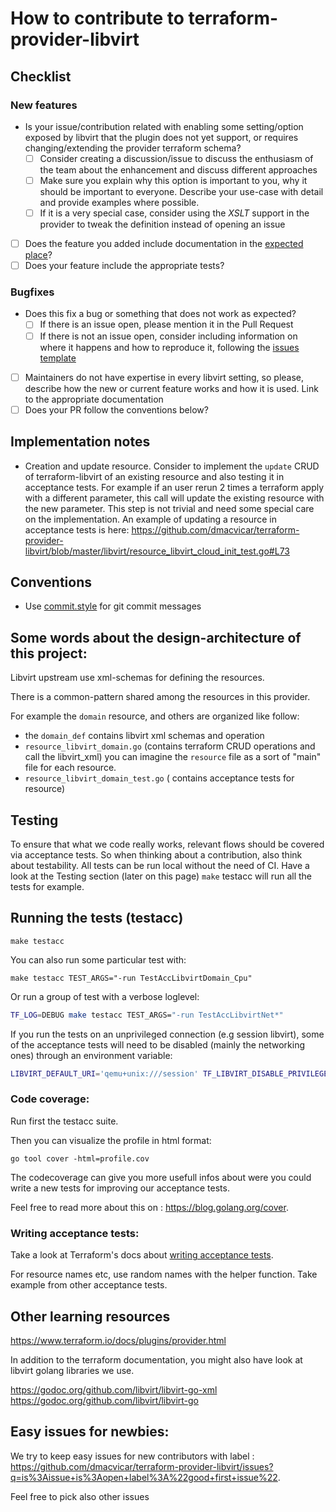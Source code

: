 # How to contribute to terraform-provider-libvirt

## Checklist

### New features

  - Is your issue/contribution related with enabling some setting/option exposed by libvirt that the plugin does not yet support, or requires changing/extending the provider terraform schema?
    - [ ] Consider creating a discussion/issue to discuss the enthusiasm of the team about the enhancement and discuss different approaches
    - [ ] Make sure you explain why this option is important to you, why it should be important to everyone. Describe your use-case with detail and provide examples where possible.
    - [ ] If it is a very special case, consider using the _XSLT_ support in the provider to tweak the definition instead of opening an issue
  - [ ] Does the feature you added include documentation in the [expected place](https://github.com/dmacvicar/terraform-provider-libvirt/tree/master/website/docs)?
  - [ ] Does your feature include the appropriate tests?

### Bugfixes

- Does this fix a bug or something that does not work as expected?
  - [ ] If there is an issue open, please mention it in the Pull Request
  - [ ] If there is not an issue open, consider including information on where it happens and how to reproduce it, following the [issues template](ISSUE_TEMPLATE.md)
- [ ] Maintainers do not have expertise in every libvirt setting, so please, describe how the new or current feature works and how it is used. Link to the appropriate documentation
- [ ] Does your PR follow the conventions below?

## Implementation notes

- Creation and update resource. Consider to implement the `update` CRUD of terraform-libvirt  of an existing resource and also testing it in acceptance tests.
For example if an user rerun 2 times a terraform apply with a different parameter, this call will update the existing resource with the new parameter.
This step is not trivial and need some special care on the implementation. 
An example of updating a resource in acceptance tests is here: https://github.com/dmacvicar/terraform-provider-libvirt/blob/master/libvirt/resource_libvirt_cloud_init_test.go#L73

## Conventions

* Use [commit.style](https://commit.style/) for git commit messages

## Some words about the design-architecture of this project:

Libvirt upstream use xml-schemas for defining the resources.

There is a common-pattern shared among the resources in this provider.

For example the `domain` resource, and others are organized like follow:

-  the `domain_def` contains libvirt xml schemas and operation
- `resource_libvirt_domain.go` (contains terraform CRUD operations and call the libvirt_xml)
   you can imagine the `resource` file as a sort of "main" file for each resource.
- `resource_libvirt_domain_test.go` ( contains acceptance tests for resource)

## Testing

To ensure that what we code really works, relevant flows should be covered via acceptance tests.
So when thinking about a contribution, also think about testability. All tests can be run local without the need of CI. Have a look at the Testing section (later on this page)
`make` testacc will run all the tests for example.

## Running the tests (testacc)

```
make testacc
```

You can also run some particular test with:

```
make testacc TEST_ARGS="-run TestAccLibvirtDomain_Cpu"
```

Or run a group of test with a verbose loglevel:

```bash
TF_LOG=DEBUG make testacc TEST_ARGS="-run TestAccLibvirtNet*"
```

If you run the tests on an unprivileged connection (e.g session libvirt), some of the acceptance tests will need to be disabled (mainly the networking ones) through an environment
variable:

```bash
LIBVIRT_DEFAULT_URI='qemu+unix:///session' TF_LIBVIRT_DISABLE_PRIVILEGED_TESTS=1 make testacc
```

### Code coverage:

Run first the testacc suite.

Then you can visualize the profile in html format:

```golang
go tool cover -html=profile.cov
```

The codecoverage can give you more usefull infos about were you could write a new tests for improving our acceptance tests.

Feel free to read more about this on : https://blog.golang.org/cover.

### Writing acceptance tests:

Take a look at Terraform's docs about [writing acceptance tests](https://github.com/hashicorp/terraform/blob/master/.github/CONTRIBUTING.md#writing-an-acceptance-test).

For resource names etc, use random names with the helper function. Take example from other acceptance tests.

## Other learning resources

https://www.terraform.io/docs/plugins/provider.html

In addition to the terraform documentation, you might also have look at libvirt golang libraries we use.

https://godoc.org/github.com/libvirt/libvirt-go-xml
https://godoc.org/github.com/libvirt/libvirt-go


## Easy issues for newbies:

We try to keep easy issues for new contributors with label : https://github.com/dmacvicar/terraform-provider-libvirt/issues?q=is%3Aissue+is%3Aopen+label%3A%22good+first+issue%22.

Feel free to pick also other issues 

